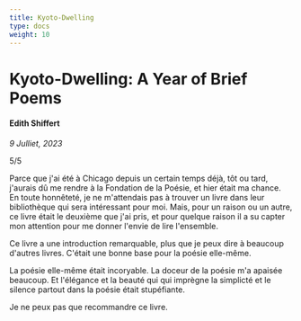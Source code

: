 ```yaml
---
title: Kyoto-Dwelling
type: docs
weight: 10
---
```


# Kyoto-Dwelling: A Year of Brief Poems

#### Edith Shiffert

*9 Julliet, 2023*  

5/5

Parce que j'ai été à Chicago depuis un certain temps déjà, tôt ou tard, j'aurais dû me rendre à la Fondation de la Poésie, et hier était ma chance. En toute honnêteté, je ne m'attendais pas à trouver un livre dans leur bibliothèque qui sera intéressant pour moi. Mais, pour un raison ou un autre, ce livre était le deuxième que j'ai pris, et pour quelque raison il a su capter mon attention pour me donner l'envie de lire l'ensemble.

Ce livre a une introduction remarquable, plus que je peux dire à beaucoup d'autres livres. C'était une bonne base pour la poésie elle-même. 

La poésie elle-même était incoryable. La doceur de la poésie m'a apaisée beaucoup. Et l'élégance et la beauté qui qui imprègne  la simplicté et le silence partout dans la poésie était stupéfiante.

Je ne peux pas que recommandre ce livre.